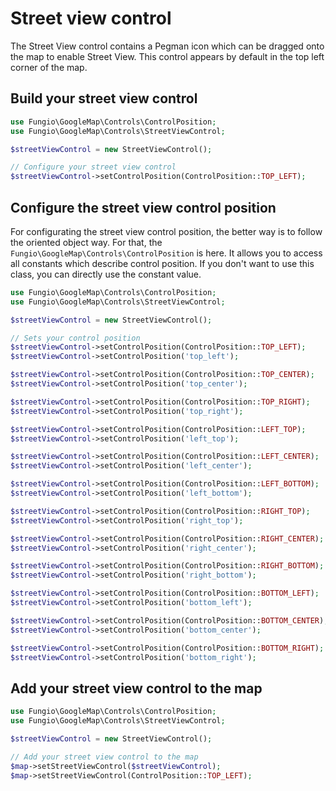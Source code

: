 # Street view control

The Street View control contains a Pegman icon which can be dragged onto the map to enable Street View. This control
appears by default in the top left corner of the map.

## Build your street view control

``` php
use Fungio\GoogleMap\Controls\ControlPosition;
use Fungio\GoogleMap\Controls\StreetViewControl;

$streetViewControl = new StreetViewControl();

// Configure your street view control
$streetViewControl->setControlPosition(ControlPosition::TOP_LEFT);
```

## Configure the street view control position

For configurating the street view control position, the better way is to follow the oriented object way. For that, the
``Fungio\GoogleMap\Controls\ControlPosition`` is here. It allows you to access all constants which describe control
position. If you don't want to use this class, you can directly use the constant value.

``` php
use Fungio\GoogleMap\Controls\ControlPosition;
use Fungio\GoogleMap\Controls\StreetViewControl;

$streetViewControl = new StreetViewControl();

// Sets your control position
$streetViewControl->setControlPosition(ControlPosition::TOP_LEFT);
$streetViewControl->setControlPosition('top_left');

$streetViewControl->setControlPosition(ControlPosition::TOP_CENTER);
$streetViewControl->setControlPosition('top_center');

$streetViewControl->setControlPosition(ControlPosition::TOP_RIGHT);
$streetViewControl->setControlPosition('top_right');

$streetViewControl->setControlPosition(ControlPosition::LEFT_TOP);
$streetViewControl->setControlPosition('left_top');

$streetViewControl->setControlPosition(ControlPosition::LEFT_CENTER);
$streetViewControl->setControlPosition('left_center');

$streetViewControl->setControlPosition(ControlPosition::LEFT_BOTTOM);
$streetViewControl->setControlPosition('left_bottom');

$streetViewControl->setControlPosition(ControlPosition::RIGHT_TOP);
$streetViewControl->setControlPosition('right_top');

$streetViewControl->setControlPosition(ControlPosition::RIGHT_CENTER);
$streetViewControl->setControlPosition('right_center');

$streetViewControl->setControlPosition(ControlPosition::RIGHT_BOTTOM);
$streetViewControl->setControlPosition('right_bottom');

$streetViewControl->setControlPosition(ControlPosition::BOTTOM_LEFT);
$streetViewControl->setControlPosition('bottom_left');

$streetViewControl->setControlPosition(ControlPosition::BOTTOM_CENTER);
$streetViewControl->setControlPosition('bottom_center');

$streetViewControl->setControlPosition(ControlPosition::BOTTOM_RIGHT);
$streetViewControl->setControlPosition('bottom_right');
```

## Add your street view control to the map

``` php
use Fungio\GoogleMap\Controls\ControlPosition;
use Fungio\GoogleMap\Controls\StreetViewControl;

$streetViewControl = new StreetViewControl();

// Add your street view control to the map
$map->setStreetViewControl($streetViewControl);
$map->setStreetViewControl(ControlPosition::TOP_LEFT);
```
